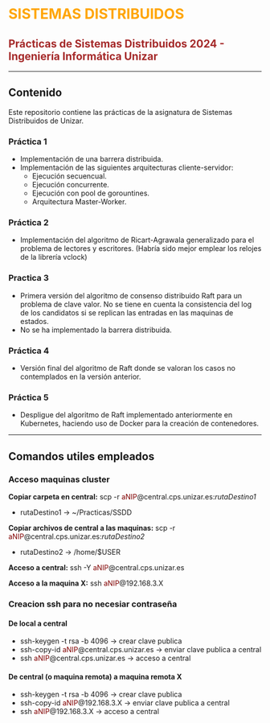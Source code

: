 # <font color="orange">SISTEMAS DISTRIBUIDOS</font>
<font color="brown">Prácticas de Sistemas Distribuidos 2024 - Ingeniería Informática Unizar</font>
---
---
## Contenido
 Este repositorio contiene las prácticas de la asignatura de Sistemas 
 Distribuidos de Unizar.

### Práctica 1
- Implementación de una barrera distribuida.
- Implementación de las siguientes arquitecturas cliente-servidor:
    - Ejecución secuencual.
    - Ejecución concurrente.
    - Ejecución con pool de gorountines.
    - Arquitectura Master-Worker.

### Práctica 2
- Implementación del algoritmo de Ricart-Agrawala generalizado para el 
problema de lectores y escritores. (Habría sido mejor emplear los relojes de
la librería vclock)

### Practica 3
- Primera versión del algoritmo de consenso distribuido Raft para un problema
de clave valor. No se tiene en cuenta la consistencia del log de los candidatos
si se replican las entradas en las maquinas de estados.
- No se ha implementado la barrera distribuida.

### Práctica 4
- Versión final del algoritmo de Raft donde se valoran los casos no contemplados
en la versión anterior.

### Práctica 5
- Despligue del algoritmo de Raft implementado anteriormente en Kubernetes,
haciendo uso de Docker para la creación de contenedores.

----
## Comandos utiles empleados
### Acceso maquinas cluster

**Copiar carpeta en central:**
scp -r <nombreCarpeta> <font color="maroon">aNIP</font>@central.cps.unizar.es:*rutaDestino1*
- rutaDestino1 -> ~/Practicas/SSDD

**Copiar archivos de central a las maquinas:**
scp -r <nombreCarpeta> <font color="maroon">aNIP</font>@central.cps.unizar.es:*rutaDestino2*
- rutaDestino2 -> /home/$USER


**Acceso a central:**
ssh -Y <font color="maroon">aNIP</font>@central.cps.unizar.es

**Acceso a la maquina X:**
ssh <font color="maroon">aNIP</font>@192.168.3.X


### Creacion ssh para no necesiar contraseña
#### De local a central
- ssh-keygen -t rsa -b 4096 -> crear clave publica
- ssh-copy-id <font color="maroon">aNIP</font>@central.cps.unizar.es -> enviar clave publica a central
- ssh <font color="maroon">aNIP</font>@central.cps.unizar.es -> acceso a central

#### De central (o maquina remota) a maquina remota X
- ssh-keygen -t rsa -b 4096 -> crear clave publica
- ssh-copy-id <font color="maroon">aNIP</font>@192.168.3.X -> enviar clave publica a central
- ssh <font color="maroon">aNIP</font>@192.168.3.X -> acceso a central